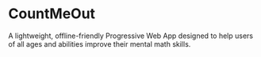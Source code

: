 # CountMeOut
A lightweight, offline-friendly Progressive Web App designed to help users of all ages and abilities improve their mental math skills.
